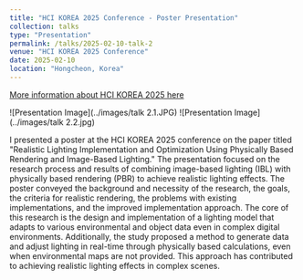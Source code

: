 ```yaml
---
title: "HCI KOREA 2025 Conference - Poster Presentation"
collection: talks
type: "Presentation"
permalink: /talks/2025-02-10-talk-2
venue: "HCI KOREA 2025 Conference"
date: 2025-02-10
location: "Hongcheon, Korea"
---
```


[More information about HCI KOREA 2025 here](https://conference.hcikorea.org/hcik2025/main/main.asp)

![Presentation Image](../images/talk 2.1.JPG)
![Presentation Image](../images/talk 2.2.jpg)

I presented a poster at the HCI KOREA 2025 conference on the paper titled "Realistic Lighting Implementation and Optimization Using Physically Based Rendering and Image-Based Lighting." The presentation focused on the research process and results of combining image-based lighting (IBL) with physically based rendering (PBR) to achieve realistic lighting effects. The poster conveyed the background and necessity of the research, the goals, the criteria for realistic rendering, the problems with existing implementations, and the improved implementation approach.
The core of this research is the design and implementation of a lighting model that adapts to various environmental and object data even in complex digital environments. Additionally, the study proposed a method to generate data and adjust lighting in real-time through physically based calculations, even when environmental maps are not provided. This approach has contributed to achieving realistic lighting effects in complex scenes.